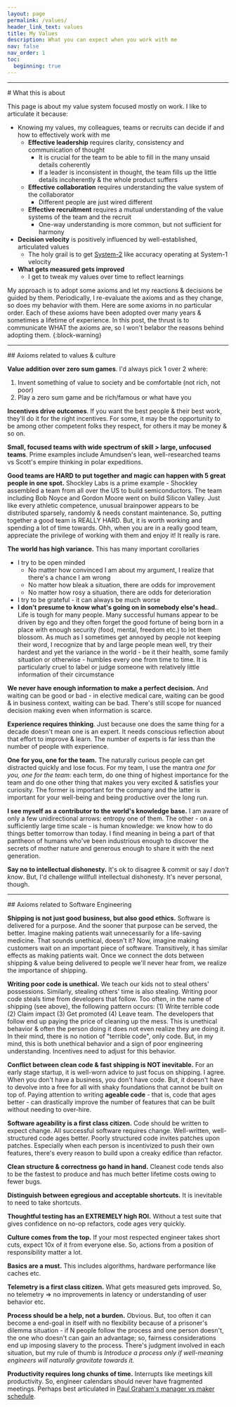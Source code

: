 ```yaml
---
layout: page
permalink: /values/
header_link_text: values
title: My Values
description: What you can expect when you work with me
nav: false
nav_order: 1
toc:
  beginning: true
---
```

<hr>
# What this is about

This page is about my value system focused mostly on work. I like to articulate it because:

* Knowing my values, my colleagues, teams or recruits can decide if and how to effectively work with me
    * **Effective leadership** requires clarity, consistency and communication of thought
      * It is crucial for the team to be able to fill in the many unsaid details coherently
      * If a leader is inconsistent in thought, the team fills up the little details incoherently & the whole product suffers
    * **Effective collaboration** requires understanding the value system of the collaborator
      * Different people are just wired different
    * **Effective recruitment** requires a mutual understanding of the value systems of the team and the recruit
      * One-way understanding is more common, but not sufficient for harmony
* **Decision velocity** is positively influenced by well-established, articulated values
  * The holy grail is to get [System-2](https://en.wikipedia.org/wiki/Thinking,_Fast_and_Slow#Two_systems) like accuracy operating at System-1 velocity
* **What gets measured gets improved**
  * I get to tweak my values over time to reflect learnings

My approach is to adopt some axioms and let my reactions & decisions be guided by them. Periodically, I re-evaluate the axioms and as they change, so does my behavior with them. Here are some axioms in no particular order. Each of these axioms have been adopted over many years & sometimes a lifetime of experience. In this post, the thrust is to communicate WHAT the axioms are, so I won't belabor the reasons behind adopting them.
{:block-warning}

<hr>
## Axioms related to values & culture

**Value addition over zero sum games**. I'd always pick 1 over 2 where:
1. Invent something of value to society and be comfortable (not rich, not poor)
2. Play a zero sum game and be rich/famous or what have you

**Incentives drive outcomes**. If you want the best people & their best work, they'll do it for the right incentives. For some, it may be the opportunity to be among other competent folks they respect, for others it may be money & so on.

**Small, focused teams with wide spectrum of skill > large, unfocused teams**. Prime examples include Amundsen's lean, well-researched teams vs Scott's empire thinking in polar expeditions.

**Good teams are HARD to put together and magic can happen with 5 great people in one spot.** Shockley Labs is a prime example - Shockley assembled a team from all over the US to build semiconductors. The team including Bob Noyce and Gordon Moore went on build Silicon Valley. Just like every athletic competence, unusual brainpower appears to be distributed sparsely, randomly & needs constant maintenance. So, putting together a good team is REALLY HARD. But, it is worth working and spending a lot of time towards. Ohh, when you are in a really good team, appreciate the privilege of working with them and enjoy it! It really is rare.

**The world has high variance.** This has many important corollaries
* I try to be open minded
  * No matter how convinced I am about my argument, I realize that there's a chance I am wrong
  * No matter how bleak a situation, there are odds for improvement
  * No matter how rosy a situation, there are odds for deterioration
* I try to be grateful - it can always be much worse
* **I don't presume to know what's going on in somebody else's head.**. Life is tough for many people. Many successful humans appear to be driven by ego and they often forget the good fortune of being born in a place with enough security (food, mental, freedom etc.) to let them blossom. As much as I sometimes get annoyed by people not keeping their word, I recognize that by and large people mean well, try their hardest and yet the variance in the world - be it their health, some family situation or otherwise - humbles every one from time to time. It is particularly cruel to label or judge someone with relatively little information of their circumstance

**We never have enough information to make a perfect decision.** And waiting can be good or bad - in elective medical care, waiting can be good & in business context, waiting can be bad. There's still scope for nuanced decision making even when information is scarce.

**Experience requires thinking**. Just because one does the same thing for a decade doesn't mean one is an expert. It needs conscious reflection about that effort to improve & learn. The number of experts is far less than the number of people with experience.

**One for you, one for the team.** The naturally curious people can get distracted quickly and lose focus. For my team, I use the mantra *one for you, one for the team*: each term, do one thing of highest importance for the team and do one other thing that makes you very excited & satisfies your curiosity. The former is important for the company and the latter is important for your well-being and being productive over the long run.

**I see myself as a contributor to the world's knowledge base.** I am aware of only a few unidirectional arrows: entropy one of them. The other - on a sufficiently large time scale - is human knowledge: we know how to do things better tomorrow than today. I find meaning in being a part of that pantheon of humans who've been industrious enough to discover the secrets of mother nature and generous enough to share it with the next generation.

**Say no to intellectual dishonesty.** It's ok to disagree & commit or say *I don't know*. But, I'd challenge willfull intellectual dishonesty. It's never personal, though.


<hr>
## Axioms related to Software Engineering

**Shipping is not just good business, but also good ethics.** Software is delivered for a purpose. And the sooner that purpose can be served, the better. Imagine making patients wait unnecessarily for a life-saving medicine. That sounds unethical, doesn't it? Now, imagine making customers wait on an important piece of software. Transitively, it has similar effects as making patients wait. Once we connect the dots between shipping & value being delivered to people we'll never hear from, we realize the importance of shipping.

**Writing poor code is unethical.** We teach our kids not to steal others' possessions. Similarly, stealing others' time is also stealing. Writing poor code steals time from developers that follow. Too often, in the name of shipping (see above), the following pattern occurs: (1) Write terrible code (2) Claim impact (3) Get promoted (4) Leave team. The developers that follow end up paying the price of cleaning up the mess. This is unethical behavior & often the person doing it does not even realize they are doing it. In their mind, there is no notion of "terrible code", only code. But, in my mind, this is both unethical behavior and a sign of poor engineering understanding. Incentives need to adjust for this behavior.

**Conflict between clean code & fast shipping is NOT inevitable.** For an early stage startup, it is well-worn advice to just focus on shipping. I agree. When you don't have a business, you don't have code. But, it doesn't have to devolve into a free for all with shaky foundations that cannot be built on top of. Paying attention to writing **ageable code** - that is, code that ages better - can drastically improve the number of features that can be built without needing to over-hire.

**Software ageability is a first class citizen.** Code should be written to expect change. All successful software requires change. Well-written, well-structured code ages better. Poorly structured code invites patches upon patches. Especially when each person is incentivized to push their own features, there's every reason to build upon a creaky edifice than refactor.

**Clean structure & correctness go hand in hand.** Cleanest code tends also to be the fastest to produce and has much better lifetime costs owing to fewer bugs.

**Distinguish between egregious and acceptable shortcuts.** It is inevitable to need to take shortcuts.

**Thoughtful testing has an EXTREMELY high ROI.** Without a test suite that gives confidence on no-op refactors, code ages very quickly.

**Culture comes from the top.** If your most respected engineer takes short cuts, expect 10x of it from everyone else. So, actions from a position of responsibility matter a lot.

**Basics are a must.** This includes algorithms, hardware performance like caches etc.

**Telemetry is a first class citizen.** What gets measured gets improved. So, no telemetry => no improvements in latency or understanding of user behavior etc.

**Process should be a help, not a burden.** Obvious. But, too often it can become a end-goal in itself with no flexibility because of a prisoner's dilemma situation - if N people follow the process and one person doesn't, the one who doesn't can gain an advantage; so, fairness considerations end up imposing slavery to the process. There's judgment involved in each situation, but my rule of thumb is *Introduce a process only if well-meaning engineers will naturally gravitate towards it.*

**Productivity requires long chunks of time.** Interrupts like meetings kill productivity. So, engineer calendars should never have fragmented meetings. Perhaps best articulated in [Paul Graham's manager vs maker schedule](http://www.paulgraham.com/makersschedule.html).


